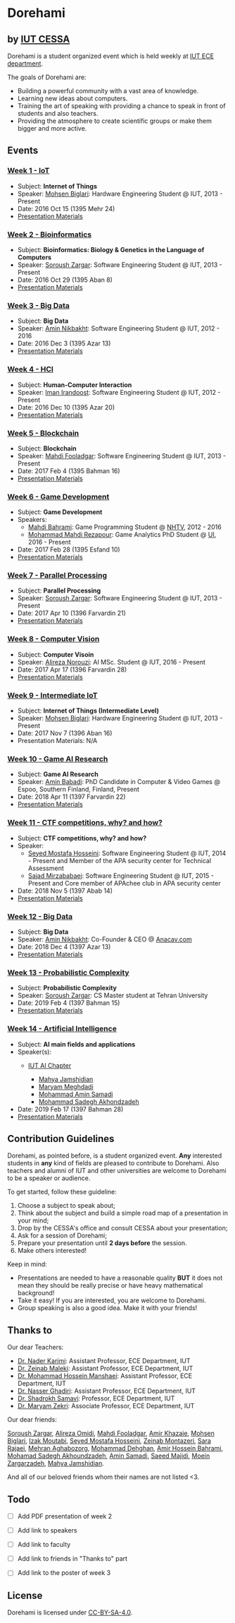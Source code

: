 # Dorehami
## by [IUT CESSA](https://github.com/iut-cessa)

Dorehami is a student organized event which is held weekly at [IUT ECE department](http://ece.iut.ac.ir/en).

The goals of Dorehami are:
- Building a powerful community with a vast area of knowledge.
- Learning new ideas about computers.
- Training the art of speaking with providing a chance to speak in front of students and also teachers.
- Providing the atmosphere to create scientific groups or make them bigger and more active.


## Events

### [Week 1 - IoT](1-iot-mohsen-biglari)
- Subject: **Internet of Things**
- Speaker: [Mohsen Biglari](): Hardware Engineering Student @ IUT, 2013 - Present
- Date: 2016 Oct 15 (1395 Mehr 24)
- [Presentation Materials](1-iot-mohsen-biglari)

### [Week 2 - Bioinformatics](2-bioinformatics-soroush-zargar)
- Subject: **Bioinformatics: Biology & Genetics in the Language of Computers**
- Speaker: [Soroush Zargar](https://www.linkedin.com/in/soroushzargar): Software Engineering Student @ IUT, 2013 - Present
- Date: 2016 Oct 29 (1395 Aban 8)
- [Presentation Materials](2-bioinformatics-soroush-zargar)

### [Week 3 - Big Data](3-bigdata-amin-nikbakht)
- Subject: **Big Data**
- Speaker: [Amin Nikbakht](https://www.linkedin.com/in/aminik): Software Engineering Student @ IUT, 2012 - 2016
- Date: 2016 Dec 3 (1395 Azar 13)
- [Presentation Materials](3-bigdata-amin-nikbakht)

### [Week 4 - HCI](4-hci-iman-irandoost)
- Subject: **Human-Computer Interaction**
- Speaker: [Iman Irandoost](http://imnirdst.github.io/): Software Engineering Student @ IUT, 2012 - Present
- Date: 2016 Dec 10 (1395 Azar 20)
- [Presentation Materials](4-hci-iman-irandoost)

### [Week 5 - Blockchain](5-blockchain-mahdi-fooladgar)
- Subject: **Blockchain**
- Speaker: [Mahdi Fooladgar](https://github.com/professormahi): Software Engineering Student @ IUT, 2013 - Present
- Date: 2017 Feb 4 (1395 Bahman 16)
- [Presentation Materials](5-blockchain-mahdi-fooladgar)

### [Week 6 - Game Development](6-gamedev-mahdi-bahrami-mahdi-rezapour)
- Subject: **Game Development**
- Speakers:
  - [Mahdi Bahrami](http://www.mahdibahrami.com/): Game Programming Student @ [NHTV](https://www.nhtv.nl/ENG.html), 2012 - 2016
  - [Mohammad Mahdi Rezapour](https://www.linkedin.com/in/mohammad-mahdi-rezapour-9b9681b4/): Game Analytics PhD Student @ [UI](http://ui.ac.ir/), 2016 - Present
- Date: 2017 Feb 28 (1395 Esfand 10)
- [Presentation Materials](6-gamedev-mahdi-bahrami-mahdi-rezapour)

### [Week 7 - Parallel Processing](7-parallel-processing-soroush-zargar)
- Subject: **Parallel Processing**
- Speaker: [Soroush Zargar](https://www.linkedin.com/in/soroushzargar): Software Engineering Student @ IUT, 2013 - Present
- Date: 2017 Apr 10 (1396 Farvardin 21)
- [Presentation Materials](7-parallel-processing-soroush-zargar)

### [Week 8 - Computer Vision](8-computer-vision-alireza-norouzi)
- Subject: **Computer Visoin**
- Speaker: [Alireza Norouzi](https://www.linkedin.com/in/alireza-norouzi-8ab293aa/): AI MSc. Student @ IUT, 2016 - Present
- Date: 2017 Apr 17 (1396 Farvardin 28)
- [Presentation Materials](8-computer-vision-alireza-norouzi)

### [Week 9 - Intermediate IoT](9-intermediate-iot-mohsen-biglari)
- Subject: **Internet of Things (Intermediate Level)**
- Speaker: [Mohsen Biglari](): Hardware Engineering Student @ IUT, 2013 - Present
- Date: 2017 Nov 7 (1396 Aban 16)
- Presentation Materials: N/A

### [Week 10 - Game AI Research](10-game-ai-research-a-gentle-introduction)
- Subject: **Game AI Research**
- Speaker: [Amin Babadi](https://www.linkedin.com/in/amin-babadi-8442a9132/): PhD Candidate in Computer & Video Games @ Espoo, Southern Finland, Finland, Present
- Date: 2018 Apr 11 (1397 Farvardin 22)
- [Presentation Materials](10-game-ai-research-a-gentle-introduction)

### [Week 11 - CTF competitions, why? and how?](11-CTF-competitions-why-and-how)
- Subject: **CTF competitions, why? and how?**
- Speaker:
  - [Seyed Mostafa Hosseini](https://www.linkedin.com/in/aseyed-mostafa/): Software Engineering Student @ IUT, 2014 - Present and Member of the APA security center for Technical Assessment
  - [Sajad Mirzababaei](https://www.linkedin.com/in/sajjad-mirzababaie-904aa3139/): Software Engineering Student @ IUT, 2015 - Present and Core member of APAchee club in APA security center
- Date: 2018 Nov 5 (1397 Abab 14)
- [Presentation Materials](11-CTF-competitions-why-and-how)

### [Week 12 - Big Data](12-bigdata-amin-nikbakht)
- Subject: **Big Data**
- Speaker: [Amin Nikbakht](https://www.linkedin.com/in/aminik): Co-Founder & CEO @ [Anacav.com](anacav.com)
- Date: 2018 Dec 4 (1397 Azar 13)
- [Presentation Materials](12-bigdata-amin-nikbakht)

### [Week 13 - Probabilistic Complexity](13-Probabilistic-Complexity-Soroush-Zargar)
- Subject: **Probabilistic Complexity**
- Speaker: [Soroush Zargar](https://www.linkedin.com/in/soroushzargar/): CS Master student at Tehran University
- Date: 2019 Feb 4 (1397 Bahman 15)
- [Presentation Materials](13-Probabilistic-Complexity-Soroush-Zargar)

### [Week 14 - Artificial Intelligence](14-AI-IUTAICHAPTER)

- Subject: **AI main fields and applications**
- Speaker(s):
  - [IUT AI Chapter](https://t.me/IUTAICHAPTER)

    - [Mahya Jamshidian]()
    - [Maryam Meghdadi](https://www.linkedin.com/in/maryam-meghdadi/)
    - [Mohammad Amin Samadi](https://www.linkedin.com/in/aminsamadi/)
    - [Mohammad Sadegh Akhondzadeh](https://www.linkedin.com/in/msadegh/)
- Date: 2019 Feb 17 (1397 Bahman 28)
- [Presentation Materials](14-AI-IUTAICHAPTER)


## Contribution Guidelines

Dorehami, as pointed before, is a student organized event. **Any** interested students in **any** kind of fields are pleased to contribute to Dorehami. Also teachers and alumni of IUT and other universities are welcome to Dorehami to be a speaker or audience.

To get started, follow these guideline:

1. Choose a subject to speak about;
2. Think about the subject and build a simple road map of a presentation in your mind;
3. Drop by the CESSA's office and consult CESSA about your presentation;
4. Ask for a session of Dorehami;
5. Prepare your presentation until **2 days before** the session.
6. Make others interested!

Keep in mind:
- Presentations are needed to have a reasonable quality **BUT** it does not mean they should be really precise or have heavy mathematical background!
- Take it easy! If you are interested, you are welcome to Dorehami.
- Group speaking is also a good idea. Make it with your friends!


## Thanks to

Our dear Teachers:

- [Dr. Nader Karimi](): Assistant Professor, ECE Department, IUT
- [Dr. Zeinab Maleki](): Assistant Professor, ECE Department, IUT
- [Dr. Mohammad Hossein Manshaei](http://manshaei.iut.ac.ir/): Assistant Professor, ECE Department, IUT
- [Dr. Nasser Ghadiri](http://nghadiri.iut.ac.ir/): Assistant Professor, ECE Department, IUT
- [Dr. Shadrokh Samavi](http://www.ece.mcmaster.ca/~samavi/): Professor, ECE Department, IUT
- [Dr. Maryam Zekri](http://zekri.iut.ac.ir/): Associate Professor, ECE Department, IUT

Our dear friends:

[Soroush Zargar](https://www.linkedin.com/in/soroushzargar), [Alireza Omidi](https://www.linkedin.com/in/aomidi), [Mahdi Fooladgar](), [Amir Khazaie](), [Mohsen Biglari](), [Izak Moutabi](http://www.linkedin.com/in/eshagh-moutabi), [Seyed Mostafa Hosseini](https://www.linkedin.com/in/aseyed-mostafa/), [Zeinab Montazeri](https://www.linkedin.com/in/zeinab-montazeri-229b10105/), [Sara Rajaei](https://www.linkedin.com/in/sara-rajaee-007909b7/), [Mehran Aghabozorg](https://www.linkedin.com/in/mehran-aghabozorg/), [Mohammad Dehghan](https://www.linkedin.com/in/mohammad-dehghan-35b85bb6/), [Amir Hossein Bahrami](https://www.linkedin.com/in/amirhossein-bahrami/), [Mohamad Sadegh Akhoundzadeh](https://www.linkedin.com/in/msadegh), [Amin Samadi](http://www.linkedin.com/in/aminsamadi), [Saeed Majidi](), [Moein Zargarzadeh](https://www.linkedin.com/in/moein-zargarzadeh), [Mahya Jamshidian](https://www.linkedin.com/in/mahyajamshidian).

And all of our beloved friends whom their names are not listed <3.


## Todo

- [ ] Add PDF presentation of week 2
- [ ] Add link to speakers
- [ ] Add link to faculty
- [ ] Add link to friends in "Thanks to" part
- [ ] Add link to the poster of week 3


## License

Dorehami is licensed under [CC-BY-SA-4.0](LICENSE).
